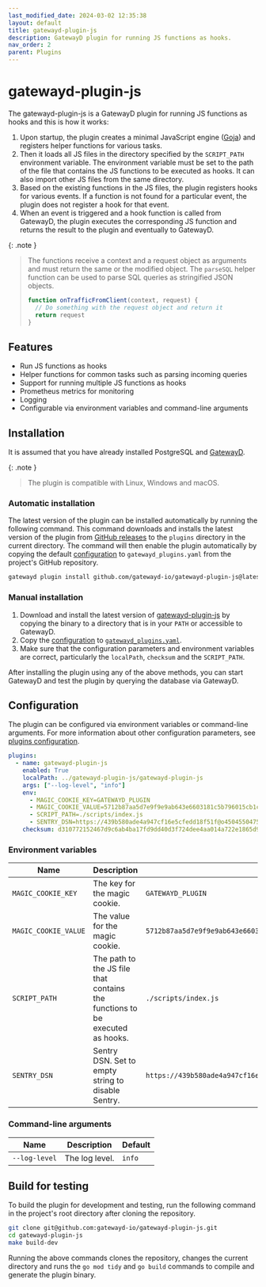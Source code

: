 ```yaml
---
last_modified_date: 2024-03-02 12:35:38
layout: default
title: gatewayd-plugin-js
description: GatewayD plugin for running JS functions as hooks.
nav_order: 2
parent: Plugins
---
```


# gatewayd-plugin-js

The gatewayd-plugin-js is a GatewayD plugin for running JS functions as hooks and this is how it works:

1. Upon startup, the plugin creates a minimal JavaScript engine ([Goja](https://github.com/dop251/goja)) and registers helper functions for various tasks.
2. Then it loads all JS files in the directory specified by the `SCRIPT_PATH` environment variable. The environment variable must be set to the path of the file that contains the JS functions to be executed as hooks. It can also import other JS files from the same directory.
3. Based on the existing functions in the JS files, the plugin registers hooks for various events. If a function is not found for a particular event, the plugin does not register a hook for that event.
4. When an event is triggered and a hook function is called from GatewayD, the plugin executes the corresponding JS function and returns the result to the plugin and eventually to GatewayD.

{: .note }
> The functions receive a context and a request object as arguments and must return the same or the modified object. The `parseSQL` helper function can be used to parse SQL queries as stringified JSON objects.
>
> ```js
> function onTrafficFromClient(context, request) {
>   // Do something with the request object and return it
>   return request
> }
> ```

## Features

- Run JS functions as hooks
- Helper functions for common tasks such as parsing incoming queries
- Support for running multiple JS functions as hooks
- Prometheus metrics for monitoring
- Logging
- Configurable via environment variables and command-line arguments

## Installation

It is assumed that you have already installed PostgreSQL and [GatewayD](/getting-started/installation).

{: .note }
> The plugin is compatible with Linux, Windows and macOS.

### Automatic installation

The latest version of the plugin can be installed automatically by running the following command. This command downloads and installs the latest version of the plugin from [GitHub releases](https://github.com/gatewayd-io/gatewayd-plugin-js/releases) to the `plugins` directory in the current directory. The command will then enable the plugin automatically by copying the default [configuration](#configuration) to `gatewayd_plugins.yaml` from the project's GitHub repository.

```bash
gatewayd plugin install github.com/gatewayd-io/gatewayd-plugin-js@latest
```

### Manual installation

1. Download and install the latest version of [gatewayd-plugin-js](https://github.com/gatewayd-io/gatewayd-plugin-js/releases/latest) by copying the binary to a directory that is in your `PATH` or accessible to GatewayD.
2. Copy the [configuration](#configuration) to [`gatewayd_plugins.yaml`](/using-gatewayd/plugins-configuration/plugins-configuration).
3. Make sure that the configuration parameters and environment variables are correct, particularly the `localPath`, `checksum` and the `SCRIPT_PATH`.

After installing the plugin using any of the above methods, you can start GatewayD and test the plugin by querying the database via GatewayD.

## Configuration

The plugin can be configured via environment variables or command-line arguments. For more information about other configuration parameters, see [plugins configuration](/using-gatewayd/plugins-configuration/plugins-configuration.md).

```yaml
plugins:
  - name: gatewayd-plugin-js
    enabled: True
    localPath: ../gatewayd-plugin-js/gatewayd-plugin-js
    args: ["--log-level", "info"]
    env:
      - MAGIC_COOKIE_KEY=GATEWAYD_PLUGIN
      - MAGIC_COOKIE_VALUE=5712b87aa5d7e9f9e9ab643e6603181c5b796015cb1c09d6f5ada882bf2a1872
      - SCRIPT_PATH=./scripts/index.js
      - SENTRY_DSN=https://439b580ade4a947cf16e5cfedd18f51f@o4504550475038720.ingest.sentry.io/4506475229413376
    checksum: d310772152467d9c6ab4ba17fd9dd40d3f724dee4aa014a722e1865d91744a4f
```

### Environment variables

| Name                 | Description                                                                  | Default                                                                                        |
| -------------------- | ---------------------------------------------------------------------------- | ---------------------------------------------------------------------------------------------- |
| `MAGIC_COOKIE_KEY`   | The key for the magic cookie.                                                | `GATEWAYD_PLUGIN`                                                                              |
| `MAGIC_COOKIE_VALUE` | The value for the magic cookie.                                              | `5712b87aa5d7e9f9e9ab643e6603181c5b796015cb1c09d6f5ada882bf2a1872`                             |
| `SCRIPT_PATH`        | The path to the JS file that contains the functions to be executed as hooks. | `./scripts/index.js`                                                                           |
| `SENTRY_DSN`         | Sentry DSN. Set to empty string to disable Sentry.                           | `https://439b580ade4a947cf16e5cfedd18f51f@o4504550475038720.ingest.sentry.io/4506475229413376` |

### Command-line arguments

| Name          | Description    | Default |
| ------------- | -------------- | ------- |
| `--log-level` | The log level. | `info`  |

## Build for testing

To build the plugin for development and testing, run the following command in the project's root directory after cloning the repository.

```bash
git clone git@github.com:gatewayd-io/gatewayd-plugin-js.git
cd gatewayd-plugin-js
make build-dev
```

Running the above commands clones the repository, changes the current directory and runs the `go mod tidy` and `go build` commands to compile and generate the plugin binary.
